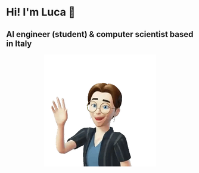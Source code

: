 # Hi! I'm Luca :wave:
## AI engineer (student) & computer scientist based in Italy
<p align="center"><img src="images/avatar-HI.png" width="300"></p>
